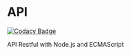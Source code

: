 # API

[![Codacy Badge](https://api.codacy.com/project/badge/Grade/d43b069215be486395a13ad05fc29b34)](https://app.codacy.com/manual/lucasluizss/Olenna.API?utm_source=github.com&utm_medium=referral&utm_content=lucasluizss/Olenna.API&utm_campaign=Badge_Grade_Dashboard)

API Restful with Node.js and ECMAScript 
